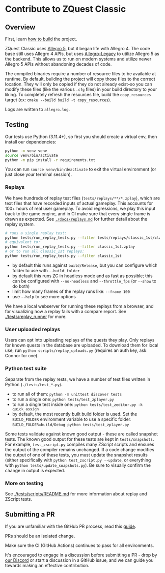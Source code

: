 # Contribute to ZQuest Classic

## Overview

First, learn [how to build](./docs/building.md) the project.

ZQuest Classic uses [Allegro 5](https://github.com/liballeg/allegro5), but it began life with Allegro 4. The code base still uses Allegro 4 APIs, but uses [Allegro-Legacy](https://github.com/NewCreature/Allegro-Legacy) to utilize Allegro 5 as the backend. This allows us to run on modern systems and utilize newer Allegro 5 APIs without abandoning decades of code.

The compiled binaries require a number of resource files to be available at runtime. By default, building the project will copy those files to the correct location. They will only be copied if they do not already exist–so you can modify these files (like the various `.cfg` files) in your build directory to your liking. To completely refresh the resources file, build the `copy_resources` target (ex: `cmake --build build -t copy_resources`).

Logs are written to `allegro.log`.

## Testing

Our tests use Python (3.11.4+), so first you should create a virtual env, then install our dependencies:

```sh
python -m venv venv
source venv/bin/activate
python -m pip install -r requirements.txt
```

You can run `source venv/bin/deactivate` to exit the virtual environment (or just close your terminal session).

### Replays

We have hundreds of replay test files (`tests/replays/**/*.zplay`), which are text files that have recorded inputs of actual gameplay. This accounts for 100+ hours of real user gameplay. To avoid regressions, we play this input back to the game engine, and in CI make sure that every single frame is drawn as expected. See [`./docs/replays.md`](./docs/replays.md) for further detail about the replay system.

```sh
# runs a single replay test:
python tests/run_replay_tests.py --filter tests/replays/classic_1st/classic_1st.zplay
# equivalent to:
python tests/run_replay_tests.py --filter classic_1st.zplay
# or to run all classic_1st replays:
python tests/run_replay_tests.py --filter classic_1st
```

* by default this runs against `build/Release`, but you can configure which folder to use with `--build_folder`
* by default this runs ZC in headless mode and as fast as possible; this can be configured with `--no-headless` and `--throttle_fps` (or `--show` to do both)
* limit how many frames of the replay runs like: `--frame 100`
* use `--help` to see more options

We have a local webserver for running these replays from a browser, and for visualizing how a replay fails with a compare report. See [./tests/replay_runner](./tests/replay_runner/README.md) for more.

### User uploaded replays

Users can opt into uploading replays of the quests they play. Only replays for known quests in the database are uploaded. To download them for local use, run `python scripts/replay_uploads.py` (requires an auth key, ask Connor for one).

### Python test suite

Separate from the replay rests, we have a number of test files written in Python (`./tests/test_*.py`).

* to run all of them: `python -m unittest discover tests`
* to run a single one: `python tests/test_zplayer.py`
* to run a single test inside one: `python tests/test_zeditor.py -k quick_assign`
* by default, the most recently built build folder is used. Set the `BUILD_FOLDER` environment variable to use a specific folder: `BUILD_FOLDER=build/Debug python tests/test_zplayer.py`

Some tests validate against known good output - these are called snapshot tests. The known good output for these tests are kept in `tests/snapshots`. For example, `test_zscript.py` compiles many ZScript scripts and ensures the output of the compiler remains unchanged. If a code change modifies the output of one of these tests, you must update the snapshot results (either specifically with `python test_zscript.py --update`, or everything with `python tests/update_snapshots.py`). Be sure to visually confirm the change in output is expected.

### More on testing

See [./tests/scripts/README.md](./tests/scripts/README.md) for more information about replay and ZScript tests.

## Submitting a PR

If you are unfamiliar with the GitHub PR process, read this [guide](https://docs.github.com/en/pull-requests/collaborating-with-pull-requests/proposing-changes-to-your-work-with-pull-requests/creating-a-pull-request).

PRs should be an isolated change.

Make sure the CI (GitHub Actions) continues to pass for all environments.

It's encouraged to engage in a discussion before submitting a PR - drop by [our Discord](https://discord.gg/uStAnHJhPM) or start a discussion in a GitHub issue, and we can guide you towards making an effective contribution.
